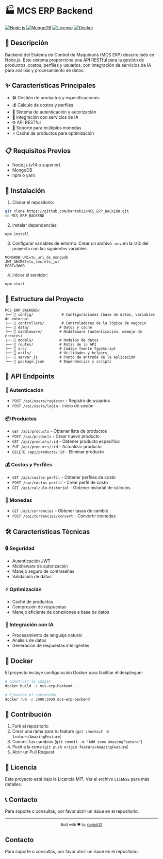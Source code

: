 # 🏭 MCS ERP Backend

[![Node.js](https://img.shields.io/badge/Node.js-v14+-green.svg)](https://nodejs.org/)
[![MongoDB](https://img.shields.io/badge/MongoDB-Latest-blue.svg)](https://www.mongodb.com/)
[![License](https://img.shields.io/badge/License-MIT-yellow.svg)](LICENSE)
[![Docker](https://img.shields.io/badge/Docker-Ready-blue.svg)](https://www.docker.com/)

## 📝 Descripción
Backend del Sistema de Control de Maquinaria (MCS ERP) desarrollado en Node.js. Este sistema proporciona una API RESTful para la gestión de productos, costos, perfiles y usuarios, con integración de servicios de IA para análisis y procesamiento de datos.

## ✨ Características Principales
- 🛠️ Gestión de productos y especificaciones
- 💰 Cálculo de costos y perfiles
- 🔐 Sistema de autenticación y autorización
- 🤖 Integración con servicios de IA
- 🌐 API RESTful
- 💱 Soporte para múltiples monedas
- ⚡ Caché de productos para optimización

## 📋 Requisitos Previos
- Node.js (v14 o superior)
- MongoDB
- npm o yarn

## 🚀 Instalación

1. Clonar el repositorio:
```bash
git clone https://github.com/kantok32/MCS_ERP_BACKEND.git
cd MCS_ERP_BACKEND
```

2. Instalar dependencias:
```bash
npm install
```

3. Configurar variables de entorno:
Crear un archivo `.env` en la raíz del proyecto con las siguientes variables:
```env
MONGODB_URI=tu_uri_de_mongodb
JWT_SECRET=tu_secreto_jwt
PORT=3000
```

4. Iniciar el servidor:
```bash
npm start
```

## 📁 Estructura del Proyecto

```
MCS_ERP_BACKEND/
├── 📂 config/             # Configuraciones (base de datos, variables de entorno)
├── 📂 controllers/        # Controladores de la lógica de negocio
├── 📂 data/              # Datos y caché
├── 📂 middleware/        # Middleware (autenticación, manejo de errores)
├── 📂 models/            # Modelos de datos
├── 📂 routes/            # Rutas de la API
├── 📂 src/               # Código fuente TypeScript
├── 📂 utils/             # Utilidades y helpers
├── 📄 server.js          # Punto de entrada de la aplicación
└── 📄 package.json       # Dependencias y scripts
```

## 🔌 API Endpoints

### 🔐 Autenticación
- `POST /api/users/register` - Registro de usuarios
- `POST /api/users/login` - Inicio de sesión

### 📦 Productos
- `GET /api/products` - Obtener lista de productos
- `POST /api/products` - Crear nuevo producto
- `GET /api/products/:id` - Obtener producto específico
- `PUT /api/products/:id` - Actualizar producto
- `DELETE /api/products/:id` - Eliminar producto

### 💰 Costos y Perfiles
- `GET /api/costos-perfil` - Obtener perfiles de costo
- `POST /api/costos-perfil` - Crear perfil de costo
- `GET /api/calculo-historial` - Obtener historial de cálculos

### 💱 Monedas
- `GET /api/currencies` - Obtener tasas de cambio
- `POST /api/currencies/convert` - Convertir monedas

## 🛠️ Características Técnicas

### 🔒 Seguridad
- Autenticación JWT
- Middleware de autorización
- Manejo seguro de contraseñas
- Validación de datos

### ⚡ Optimización
- Caché de productos
- Compresión de respuestas
- Manejo eficiente de conexiones a base de datos

### 🤖 Integración con IA
- Procesamiento de lenguaje natural
- Análisis de datos
- Generación de respuestas inteligentes

## 🐳 Docker

El proyecto incluye configuración Docker para facilitar el despliegue:

```bash
# Construir la imagen
docker build -t mcs-erp-backend .

# Ejecutar el contenedor
docker run -p 3000:3000 mcs-erp-backend
```

## 🤝 Contribución

1. Fork el repositorio
2. Crear una rama para tu feature (`git checkout -b feature/AmazingFeature`)
3. Commit tus cambios (`git commit -m 'Add some AmazingFeature'`)
4. Push a la rama (`git push origin feature/AmazingFeature`)
5. Abrir un Pull Request

## 📄 Licencia

Este proyecto está bajo la Licencia MIT. Ver el archivo `LICENSE` para más detalles.

## 📞 Contacto

Para soporte o consultas, por favor abrir un issue en el repositorio.

---

<div align="center">
  <sub>Built with ❤️ by <a href="https://github.com/kantok32">kantok32</a></sub>
</div> 

## Contacto

Para soporte o consultas, por favor abrir un issue en el repositorio. 
 
 
